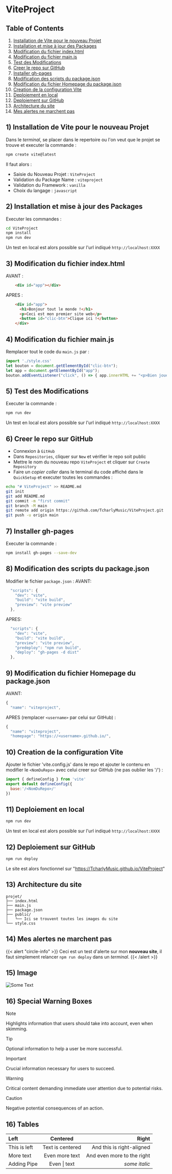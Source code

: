 # ViteProject

## Table of Contents
1. [Installation de Vite pour le nouveau Projet](#ViteProject-01)
2. [Installation et mise à jour des Packages](#ViteProject-02)
3. [Modification du fichier index.html](#ViteProject-03)
4. [Modification du fichier main.js](#ViteProject-04)
5. [Test des Modifications](#ViteProject-05)
6. [Creer le repo sur GitHub](#ViteProject-06)
7. [Installer gh-pages](#ViteProject-07)
8. [Modification des scripts du package.json](#ViteProject-08)
9. [Modification du fichier Homepage du package.json](#ViteProject-09)
10. [Creation de la configuration Vite](#ViteProject-10)
11. [Deploiement en local](#ViteProject-11)
12. [Deploiement sur GitHub](#ViteProject-12)
13. [Architecture du site](#ViteProject-13)
14. [Mes alertes ne marchent pas](#ViteProject-14)

<a name="ViteProject-01"></a>
## 1) Installation de Vite pour le nouveau Projet 
Dans le *terminal*, se placer dans le repertoire ou l'on veut que le projet se trouve et executer la commande : 
```bash
npm create vite@latest
```
Il faut alors : 
- Saisie du Nouveau Projet : `ViteProject`
- Validation du Package Name : `viteproject`
- Validation du Framework : `vanilla`
- Choix du langage : `javascript`

<a name="ViteProject-02"></a>
## 2) Installation et mise à jour des Packages
Executer les commandes : 
```bash
cd ViteProject
npm install
npm run dev
```
Un test en local est alors possible sur l'url indiqué `http://localhost:XXXX`

<a name="ViteProject-03"></a>
## 3) Modification du fichier index.html
AVANT :
```html
    <div id="app"></div>
```
APRES :
```html
    <div id="app">
      <h1>Bonjour tout le monde !</h1>
      <p>Ceci est mon premier site web</p>
      <button id="clic-btn">Clique ici !</button>
    </div>
```

<a name="ViteProject-04"></a>
## 4) Modification du fichier main.js
Remplacer tout le code du `main.js` par :
```js
import './style.css'
let bouton = document.getElementById("clic-btn");
let app = document.getElementById("app");
bouton.addEventListener("click", () => { app.innerHTML += "<p>Bien joué !</p>" })
```

<a name="ViteProject-05"></a>
## 5) Test des Modifications
Executer la commande : 
```bash
npm run dev
```
Un test en local est alors possible sur l'url indiqué `http://localhost:XXXX`

<a name="ViteProject-06"></a>
## 6) Creer le repo sur GitHub
- Connexion à `GitHub`
- Dans `Repositories`, cliquer sur `New` et vérifier le repo soit public
- Mettre le nom du nouveau repo `ViteProject` et cliquer sur `Create Repository`
- Faire un *copier coller* dans le terminal du code affiché dans le `QuickSetup` et executer toutes les commandes :
```bash
echo "# ViteProject" >> README.md
git init
git add README.md
git commit -m "first commit"
git branch -M main
git remote add origin https://github.com/TcharlyMusic/ViteProject.git
git push -u origin main
```

<a name="ViteProject-07"></a>
## 7) Installer gh-pages
Executer la commande : 
```bash
npm install gh-pages --save-dev
```

<a name="ViteProject-08"></a>
## 8) Modification des scripts du package.json
Modifier le fichier `package.json` :
AVANT:
```js
  "scripts": {
    "dev": "vite",
    "build": "vite build",
    "preview": "vite preview"
  },
```
APRES:
```js
  "scripts": {
    "dev": "vite",
    "build": "vite build",
    "preview": "vite preview",
    "predeploy": "npm run build",
    "deploy": "gh-pages -d dist"
  },
```

<a name="ViteProject-09"></a>
## 9) Modification du fichier Homepage du package.json
AVANT:
```js
{
  "name": "viteproject",
```
APRES (remplacer `<username>` par celui sur GitHub) :
```js
{
  "name": "viteproject",
  "homepage": "https://<username>.github.io/",
```

<a name="ViteProject-10"></a>
## 10) Creation de la configuration Vite
Ajouter le fichier 'vite.config.js' dans le repo et ajouter le contenu en modifier le `<NomDuRepo>` avec celui creer sur GitHub (ne pas oublier les '/') : 
```js
import { defineConfig } from 'vite'
export default defineConfig({
  base:'/<NomDuRepo>/'
})
```

<a name="ViteProject-11"></a>
## 11) Deploiement en local
```bash
npm run dev
```
Un test en local est alors possible sur l'url indiqué `http://localhost:XXXX`

<a name="ViteProject-12"></a>
## 12) Deploiement sur GitHub
```bash
npm run deploy
```
Le site est alors fonctionnel sur "https://TcharlyMusic.github.io/ViteProject"

<a name="ViteProject-13"></a>
## 13) Architecture du site
```
projet/
├── index.html
├── main.js
├── package.json
├── public/
│   └── Ici se trouvent toutes les images du site
└── style.css
```

<a name="ViteProject-14"></a>
## 14) Mes alertes ne marchent pas

{{< alert "circle-info" >}}
Ceci est un test d'alerte sur mon **nouveau site**, il faut simplement relancer `npm run deploy` dans un *terminal*.
{{< /alert >}}

<a name="ViteProject-15"></a>
## 15) Image
![Some Text](https://wallpapercave.com/wp/nV132Vj.jpg "In the Tooltip")

## 16) Special Warning Boxes
> [!NOTE]  
> Highlights information that users should take into account, even when skimming.

> [!TIP]
> Optional information to help a user be more successful.

> [!IMPORTANT]  
> Crucial information necessary for users to succeed.

> [!WARNING]  
> Critical content demanding immediate user attention due to potential risks.

> [!CAUTION]
> Negative potential consequences of an action.

<a name="ViteProject-16"></a>
## 16) Tables

| **Left**     | **Centered**     | **Right**                  |
| :----------- | :--------------: | -------------------------: |
| This is left | Text is centered | And this is right-aligned  |
| More text    | Even more text   | And even more to the right |
| Adding Pipe  | Even \| text     | *some italic*              |
